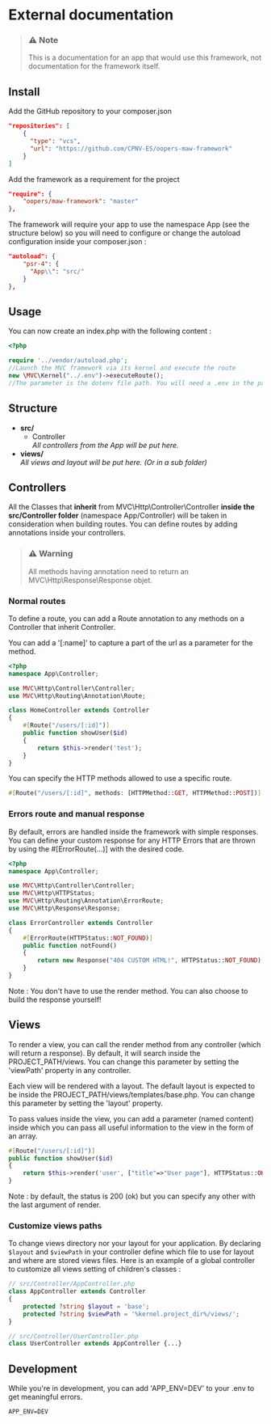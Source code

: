 # External documentation
> ### ⚠️ Note
> This is a documentation for an app that would use this framework, not documentation for the framework itself.

## Install

Add the GitHub repository to your composer.json
```json
"repositories": [
    {
      "type": "vcs",
      "url": "https://github.com/CPNV-ES/oopers-maw-framework"
    }
]
```

Add the framework as a requirement for the project
```json
"require": {
    "oopers/maw-framework": "master"
},
```

The framework will require your app to use the namespace App (see the structure below) so you will need to configure or change the autoload configuration inside your composer.json :
```json
"autoload": {
    "psr-4": {
      "App\\": "src/"
    }
},
```

## Usage

You can now create an index.php with the following content :
```php
<?php

require '../vendor/autoload.php';
//Launch the MVC framework via its kernel and execute the route
new \MVC\Kernel("../.env")->executeRoute();
//The parameter is the dotenv file path. You will need a .env in the parent folder in this situation.
```

## Structure

- **src/**
    - Controller \
      _All controllers from the App will be put here._
- **views/** \
  _All views and layout will be put here. (Or in a sub folder)_

## Controllers
All the Classes that **inherit** from MVC\Http\Controller\Controller **inside the src/Controller folder** (namespace App/Controller) will be taken in consideration when building routes.
You can define routes by adding annotations inside your controllers.
> ### ⚠️ Warning
> All methods having annotation need to return an MVC\Http\Response\Response objet.

### Normal routes
To define a route, you can add a Route annotation to any methods on a Controller that inherit Controller.

You can add a '[:name]' to capture a part of the url as a parameter for the method.
```php
<?php
namespace App\Controller;

use MVC\Http\Controller\Controller;
use MVC\Http\Routing\Annotation\Route;

class HomeController extends Controller
{
    #[Route("/users/[:id]")]
    public function showUser($id)
    {
        return $this->render('test');
    }
}
```
You can specify the HTTP methods allowed to use a specific route.
```php
#[Route("/users/[:id]", methods: [HTTPMethod::GET, HTTPMethod::POST])]
```

### Errors route and manual response
By default, errors are handled inside the framework with simple responses.
You can define your custom response for any HTTP Errors that are thrown by using the #[ErrorRoute(...)] with the desired code.

```php
<?php
namespace App\Controller;

use MVC\Http\Controller\Controller;
use MVC\Http\HTTPStatus;
use MVC\Http\Routing\Annotation\ErrorRoute;
use MVC\Http\Response\Response;

class ErrorController extends Controller
{
    #[ErrorRoute(HTTPStatus::NOT_FOUND)]
    public function notFound()
    {
        return new Response("404 CUSTOM HTML!", HTTPStatus::NOT_FOUND);
    }
}
```
Note : You don't have to use the render method. You can also choose to build the response yourself!

## Views
To render a view, you can call the render method from any controller (which will return a response). 
By default, it will search inside the PROJECT_PATH/views. 
You can change this parameter by setting the 'viewPath' property in any controller.

Each view will be rendered with a layout. The default layout is expected to be inside the PROJECT_PATH/views/templates/base.php.
You can change this parameter by setting the 'layout' property.

To pass values inside the view, you can add a parameter (named content) inside which you can pass all useful information to the view in the form of an array.
```php
#[Route("/users/[:id]")]
public function showUser($id)
{
    return $this->render('user', ["title"=>"User page"], HTTPStatus::OK);
}
```
Note : by default, the status is 200 (ok) but you can specify any other with the last argument of render.

### Customize views paths
To change views directory nor your layout for your application. By declaring `$layout` and `$viewPath` in your controller define which file to use for layout and where are stored views files. Here is an example of a global controller to customize all views setting of children's classes :

```php
// src/Controller/AppController.php
class AppController extends Controller
{
    protected ?string $layout = 'base';
    protected ?string $viewPath = '%kernel.project_dir%/views/';
}

// src/Controller/UserController.php
class UserController extends AppController {...}
```

## Development
While you're in development, you can add 'APP_ENV=DEV' to your .env to get meaningful errors. 
```dotenv
APP_ENV=DEV
```